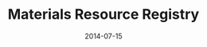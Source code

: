 ---
title: Materials Resource Registry
subtitle: 
layout: default
modal-id: 9
date: 2014-07-15
img: new-nist-thumbnail.png
thumbnail: new-nist-thumbnail.png
alt: image-alt
project-date: April 2014
client: Start Bootstrap
category: Web Development
description: The National Institute of Standards and Technology, <a href=“https://materials.registry.nist.gov/”>(NIST)</a>, has within it the Materials Resource Registry, which is part of the Materials Genome Initiative. The resource allows users to register various materials resources, making the relationship between resources already existing and the end users. Its main function is to let users use the available information for research within the community. 

---